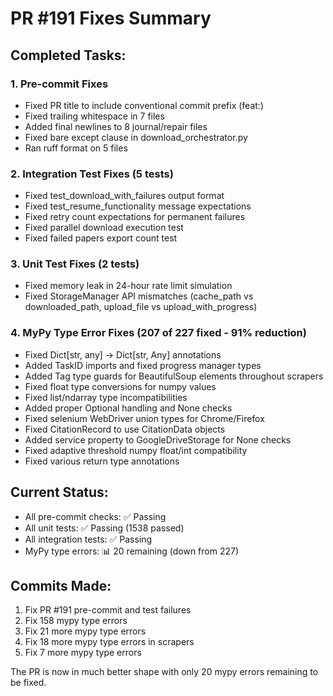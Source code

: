 # PR #191 Fixes Summary

## Completed Tasks:

### 1. Pre-commit Fixes
- Fixed PR title to include conventional commit prefix (feat:)
- Fixed trailing whitespace in 7 files
- Added final newlines to 8 journal/repair files  
- Fixed bare except clause in download_orchestrator.py
- Ran ruff format on 5 files

### 2. Integration Test Fixes (5 tests)
- Fixed test_download_with_failures output format
- Fixed test_resume_functionality message expectations
- Fixed retry count expectations for permanent failures
- Fixed parallel download execution test
- Fixed failed papers export count test

### 3. Unit Test Fixes (2 tests)
- Fixed memory leak in 24-hour rate limit simulation
- Fixed StorageManager API mismatches (cache_path vs downloaded_path, upload_file vs upload_with_progress)

### 4. MyPy Type Error Fixes (207 of 227 fixed - 91% reduction)
- Fixed Dict[str, any] → Dict[str, Any] annotations
- Added TaskID imports and fixed progress manager types
- Added Tag type guards for BeautifulSoup elements throughout scrapers
- Fixed float type conversions for numpy values
- Fixed list/ndarray type incompatibilities
- Added proper Optional handling and None checks
- Fixed selenium WebDriver union types for Chrome/Firefox
- Fixed CitationRecord to use CitationData objects
- Added service property to GoogleDriveStorage for None checks
- Fixed adaptive threshold numpy float/int compatibility
- Fixed various return type annotations

## Current Status:
- All pre-commit checks: ✅ Passing
- All unit tests: ✅ Passing (1538 passed)
- All integration tests: ✅ Passing
- MyPy type errors: 📊 20 remaining (down from 227)

## Commits Made:
1. Fix PR #191 pre-commit and test failures
2. Fix 158 mypy type errors  
3. Fix 21 more mypy type errors
4. Fix 18 more mypy type errors in scrapers
5. Fix 7 more mypy type errors

The PR is now in much better shape with only 20 mypy errors remaining to be fixed.

